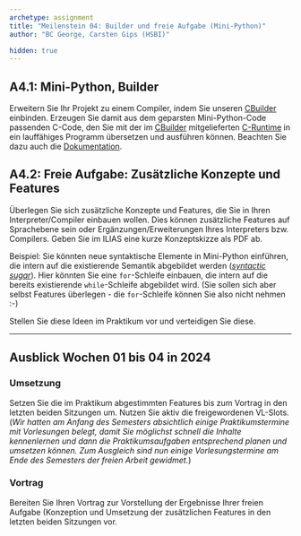 ```yaml
---
archetype: assignment
title: "Meilenstein 04: Builder und freie Aufgabe (Mini-Python)"
author: "BC George, Carsten Gips (HSBI)"

hidden: true
---
```



## A4.1: Mini-Python, Builder

Erweitern Sie Ihr Projekt zu einem Compiler, indem Sie unseren [CBuilder]
einbinden. Erzeugen Sie damit aus dem geparsten Mini-Python-Code passenden
C-Code, den Sie mit der im [CBuilder] mitgelieferten [C-Runtime] in ein
lauffähiges Programm übersetzen und ausführen können. Beachten Sie dazu
auch die [Dokumentation].

[CBuilder]: https://github.com/Compiler-CampusMinden/Mini-Python-Builder
[C-Runtime]: https://github.com/Compiler-CampusMinden/Mini-Python-Builder/tree/master/c-runtime
[Dokumentation]: https://github.com/Compiler-CampusMinden/Mini-Python-Builder/tree/master/docs


## A4.2: Freie Aufgabe: Zusätzliche Konzepte und Features

Überlegen Sie sich zusätzliche Konzepte und Features, die Sie in Ihren
Interpreter/Compiler einbauen wollen. Dies können zusätzliche Features
auf Sprachebene sein oder Ergänzungen/Erweiterungen Ihres Interpreters
bzw. Compilers. Geben Sie im ILIAS eine kurze Konzeptskizze als PDF ab.

Beispiel: Sie könnten neue syntaktische Elemente in Mini-Python einführen,
die intern auf die existierende Semantik abgebildet werden ([_syntactic sugar_]).
Hier könnten Sie eine `for`-Schleife einbauen, die intern auf die bereits
existierende `while`-Schleife abgebildet wird. (Sie sollen sich aber
selbst Features überlegen - die `for`-Schleife können Sie also nicht
nehmen :-)

Stellen Sie diese Ideen im Praktikum vor und verteidigen Sie diese.

[_syntactic sugar_]: https://en.wikipedia.org/wiki/Syntactic_sugar


---


## Ausblick Wochen 01 bis 04 in 2024

### Umsetzung

Setzen Sie die im Praktikum abgestimmten Features bis zum Vortrag in den letzten
beiden Sitzungen um. Nutzen Sie aktiv die freigewordenen VL-Slots.
(_Wir hatten am Anfang des Semesters absichtlich einige Praktikumstermine mit
Vorlesungen belegt, damit Sie möglichst schnell die Inhalte kennenlernen und
dann die Praktikumsaufgaben entsprechend planen und umsetzen können. Zum
Ausgleich sind nun einige Vorlesungstermine am Ende des Semesters der freien
Arbeit gewidmet._)

### Vortrag

Bereiten Sie Ihren Vortrag zur Vorstellung der Ergebnisse Ihrer freien Aufgabe
(Konzeption und Umsetzung der zusätzlichen Features in den letzten beiden
Sitzungen vor.
